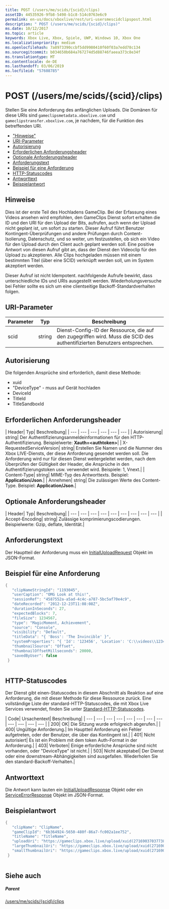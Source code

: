 ```yaml
---
title: POST (/users/me/scids/{scid}/clips)
assetID: 44535926-9fb8-5498-b1c8-514c0763e6c9
permalink: en-us/docs/xboxlive/rest/uri-usersmescidclipspost.html
description: " POST (/users/me/scids/{scid}/clips)"
ms.date: 10/12/2017
ms.topic: article
keywords: Xbox Live, Xbox, Spiele, UWP, Windows 10, Xbox One
ms.localizationpriority: medium
ms.openlocfilehash: 7a8973390ccbf5dd9980410f60f03a7edd78c134
ms.sourcegitcommit: b034650b684a767274d5d88746faeea373c8e34f
ms.translationtype: MT
ms.contentlocale: de-DE
ms.lasthandoff: 03/06/2019
ms.locfileid: "57608785"
---
```

# <a name="post-usersmescidsscidclips"></a>POST (/users/me/scids/{scid}/clips)
Stellen Sie eine Anforderung des anfänglichen Uploads. Die Domänen für diese URIs sind `gameclipsmetadata.xboxlive.com` und `gameclipstransfer.xboxlive.com`, je nachdem, für die Funktion des betreffenden URI.
 
  * ["Hinweise"](#ID4EX)
  * [URI-Parameter](#ID4EFB)
  * [Autorisierung](#ID4EQB)
  * [Erforderlichen Anforderungsheader](#ID4EKC)
  * [Optionale Anforderungsheader](#ID4ENE)
  * [Anforderungstext](#ID4ENF)
  * [Beispiel für eine Anforderung](#ID4E1F)
  * [HTTP-Statuscodes](#ID4EDG)
  * [Antworttext](#ID4EVAAC)
  * [Beispielantwort](#ID4EFBAC)
 
<a id="ID4EX"></a>

 
## <a name="remarks"></a>Hinweise
 
Dies ist der erste Teil des Hochladens GameClip. Bei der Erfassung eines Videos ansehen wird empfohlen, den GameClips Dienst sofort erhalten die ID und den URI für den Upload der Bits, aufrufen, auch wenn der Upload nicht geplant ist, um sofort zu starten. Dieser Aufruf führt Benutzer Kontingent-Überprüfungen und andere Prüfungen durch Content-Isolierung, Datenschutz, und so weiter, um festzustellen, ob sich ein Video für den Upload durch den Client auch geplant werden soll. Eine positive Antwort von diesen Aufruf gibt an, dass der Dienst den Videoclip für den Upload zu akzeptieren. Alle Clips hochgeladen müssen mit einem bestimmten Titel (über eine SCID) verknüpft werden soll, um im System akzeptiert werden.
 
Dieser Aufruf ist nicht Idempotent. nachfolgende Aufrufe bewirkt, dass unterschiedliche IDs und URIs ausgestellt werden. Wiederholungsversuche bei Fehler sollte es sich um eine clientseitige Backoff-Standardverhalten folgen.
  
<a id="ID4EFB"></a>

 
## <a name="uri-parameters"></a>URI-Parameter
 
| Parameter| Typ| Beschreibung| 
| --- | --- | --- | 
| scid| string| Dienst-Config-ID der Ressource, die auf den zugegriffen wird. Muss die SCID des authentifizierten Benutzers entsprechen.| 
  
<a id="ID4EQB"></a>

 
## <a name="authorization"></a>Autorisierung
 
Die folgenden Ansprüche sind erforderlich, damit diese Methode:
 
   * xuid
   * "DeviceType" - muss auf Gerät hochladen
   * DeviceId
   * TitleId
   * TitleSandboxId
   
<a id="ID4EKC"></a>

 
## <a name="required-request-headers"></a>Erforderlichen Anforderungsheader
 
| Header| Typ| Beschreibung| 
| --- | --- | --- | --- | --- | --- | 
| Autorisierung| string| Der Authentifizierungsanmeldeinformationen für den HTTP-Authentifizierung. Beispielwerte: <b>Xauth=&lt;authtoken></b>| 
| X-RequestedServiceVersion| string| Erstellen Sie Namen und die Nummer des Xbox LIVE-Diensts, der diese Anforderung gesendet werden soll. Die Anforderung wird nur für diesen Dienst weitergeleitet werden, nach dem Überprüfen der Gültigkeit der Header, die Ansprüche in den Authentifizierungstoken usw. verwendet wird. Beispiele: 1, Vnext.| 
| Content-Type| string| MIME-Typ des Antworttexts. Beispiel: <b>Application/Json</b>.| 
| Annehmen| string| Die zulässigen Werte des Content-Type. Beispiel: <b>Application/Json</b>.| 
  
<a id="ID4ENE"></a>

 
## <a name="optional-request-headers"></a>Optionale Anforderungsheader
 
| Header| Typ| Beschreibung| 
| --- | --- | --- | --- | --- | --- | --- | --- | --- | 
| Accept-Encoding| string| Zulässige komprimierungscodierungen. Beispielwerte: Gzip, deflate, Identität.| 
  
<a id="ID4ENF"></a>

 
## <a name="request-body"></a>Anforderungstext
 
Der Hauptteil der Anforderung muss ein [InitialUploadRequest](../../json/json-initialuploadrequest.md) Objekt im JSON-Format.
  
<a id="ID4E1F"></a>

 
## <a name="sample-request"></a>Beispiel für eine Anforderung
 

```cpp
{
   "clipNameStringId": "1193045",
   "userCaption": "OMG Look at this!",
   "sessionRef": "4587552a-a5ad-4c4c-a787-5bc5af70e4c9",
   "dateRecorded": "2012-12-23T11:08:08Z",
   "durationInSeconds": 27,
   "expectedBlocks": 7,
   "fileSize": 1234567,
   "type": "MagicMoment, Achievement",
   "source": "Console",
   "visibility": "Default",
   "titleData": "{ 'Boss': 'The Invincible' }",
   "systemProperties": "{ 'Id': '123456', 'Location': 'C:\\videos\\123456.mp4' }",
   "thumbnailSource": "Offset",
   "thumbnailOffsetMillseconds": 20000,
   "savedByUser": false
 }
      
```

  
<a id="ID4EDG"></a>

 
## <a name="http-status-codes"></a>HTTP-Statuscodes
 
Der Dienst gibt einen-Statuscodes in diesem Abschnitt als Reaktion auf eine Anforderung, die mit dieser Methode für diese Ressource zurück. Eine vollständige Liste der standard-HTTP-Statuscodes, die mit Xbox Live Services verwendet, finden Sie unter [Standard-HTTP-Statuscodes](../../additional/httpstatuscodes.md).
 
| Code| Ursachentext| Beschreibung| 
| --- | --- | --- | --- | --- | --- | --- | --- | --- | --- | --- | --- | 
| 200| OK| Die Sitzung wurde erfolgreich abgerufen.| 
| 400| Ungültige Anforderung.| Im Hauptteil Anforderung ein Fehler aufgetreten, oder der Benutzer, die über das Kontingent ist.| 
| 401| Nicht autorisiert| Es ist ein Problem mit dem token Auth-Format in der Anforderung.| 
| 403| Verboten| Einige erforderliche Ansprüche sind nicht vorhanden, oder "DeviceType" ist nicht.| 
| 503| Nicht akzeptabel| Der Dienst oder eine downstream-Abhängigkeiten sind ausgefallen. Wiederholen Sie den standard-Backoff-Verhalten.| 
  
<a id="ID4EVAAC"></a>

 
## <a name="response-body"></a>Antworttext
 
Die Antwort kann lauten ein [InitialUploadResponse](../../json/json-initialuploadresponse.md) Objekt oder ein [ServiceErrorResponse](../../json/json-serviceerrorresponse.md) Objekt im JSON-Format.
  
<a id="ID4EFBAC"></a>

 
## <a name="sample-response"></a>Beispielantwort
 

```cpp
{
   "clipName": "ClipName",
   "gameClipId": "6b364924-5650-480f-86a7-fc002a1ee752",  
   "titleName": "TitleName",
   "uploadUri": "https://gameclips.xbox.live/upload/xuid(2716903703773872)/6b364924-5650-480f-86a7-fc002a1ee752/container",
   "largeThumbnailUri": "https://gameclips.xbox.live/upload/xuid(2716903703773872)/6b364924-5650-480f-86a7-fc002a1ee752/container/thumbnails/large",
   "smallThumbnailUri": "https://gameclips.xbox.live/upload/xuid(2716903703773872)/6b364924-5650-480f-86a7-fc002a1ee752/container/thumbnails/small"
 }
         
```

  
<a id="ID4EOBAC"></a>

 
## <a name="see-also"></a>Siehe auch
 
<a id="ID4EQBAC"></a>

 
##### <a name="parent"></a>Parent 

[/users/me/scids/{scid}/clips](uri-usersmescidclips.md)

   